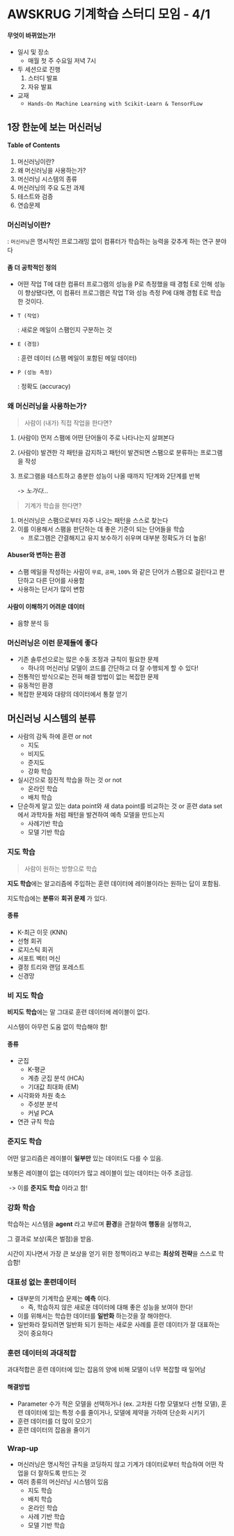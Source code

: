 # AWSKRUG 기계학습 스터디 모임 - 4/1

#### 무엇이 바뀌었는가!

* 일시 및 장소
  * 매월 첫 주 수요일 저녁 7시
* 두 세션으로 진행
  1. 스터디 발표
  2. 자유 발표
* 교재
  * `Hands-On Machine Learning with Scikit-Learn & TensorFLow`

## 1장 한눈에 보는 머신러닝

#### Table of Contents

1. 머신러닝이란?
2. 왜 머신러닝을 사용하는가?
3. 머신러닝 시스템의 종류
4. 머신러닝의 주요 도전 과제
5. 테스트와 검증
6. 연습문제

### 머신러닝이란?

: `머신러닝`은 명시적인 프로그래밍 없이 컴퓨터가 학습하는 능력을 갖추게 하는 연구 분야다

#### 좀 더 공학적인 정의

* 어떤 작업 T에 대한 컴퓨터 프로그램의 성능을 P로 측정했을 때 경험 E로 인해 성능이 향상됐다면, 이 컴퓨터 프로그램은 작업 T와 성능 측정 P에 대해 경험 E로 학습한 것이다.
* `T (작업)`

  : 새로운 메일이 스팸인지 구분하는 것

* `E (경험)`

  : 훈련 데이터 \(스팸 메일이 포함된 메일 데이터\)

* `P (성능 측정)`

  : 정확도 \(accuracy\)

### 왜 머신러닝을 사용하는가?

> 사람이 \(내가\) 직접 작업을 한다면?

1. \(사람이\) 먼저 스팸에 어떤 단어들이 주로 나타나는지 살펴본다
2. \(사람이\) 발견한 각 패턴을 감지하고 패턴이 발견되면 스팸으로 분류하는 프로그램을 작성
3. 프로그램을 테스트하고 충분한 성능이 나올 때까지 1단계와 2단계를 반복

   -&gt; _노가다..._

> 기계가 학습을 한다면?

1. 머신러닝은 스팸으로부터 자주 나오는 패턴을 스스로 찾는다
2. 이를 이용해서 스팸을 판단하는 데 좋은 기준이 되는 단어들을 학습
   * 프로그램은 간결해지고 유지 보수하기 쉬우며 대부분 정확도가 더 높음!

#### Abuser와 변하는 환경

* 스팸 메일을 작성하는 사람이 `무료`, `공짜`, `100%` 와 같은 단어가 스팸으로 걸린다고 판단하고 다른 단어를 사용함
* 사용하는 단서가 많이 변함

#### 사람이 이해하기 어려운 데이터

* 음향 분석 등

### 머신러닝은 이런 문제들에 좋다

* 기존 솔루션으로는 많은 수동 조정과 규칙이 필요한 문제
  * 하나의 머신러닝 모델이 코드를 간단하고 더 잘 수행되게 할 수 있다!
* 전통적인 방식으로는 전혀 해결 방법이 없는 복잡한 문제
* 유동적인 환경
* 복잡한 문제와 대량의 데이터에서 통찰 얻기

## 머신러닝 시스템의 분류

* 사람의 감독 하에 훈련 or not
  * 지도
  * 비지도
  * 준지도
  * 강화 학습
* 실시간으로 점진적 학습을 하는 것 or not
  * 온라인 학습
  * 배치 학습
* 단순하게 알고 있는 data point와 새 data point를 비교하는 것 or 훈련 data set에서 과학자들 처럼 패턴을 발견하여 예측 모델을 만드는지
  * 사례기반 학습
  * 모델 기반 학습

### 지도 학습

> 사람이 원하는 방향으로 학습

**지도 학습**에는 알고리즘에 주입하는 훈련 데이터에 레이블이라는 원하는 답이 포함됨.

지도학습에는 **분류**와 **회귀 문제** 가 있다.

#### 종류

* K-최근 이웃 \(KNN\)
* 선형 회귀
* 로지스틱 회귀
* 서포트 벡터 머신
* 결정 트리와 랜덤 포레스트
* 신경망

### 비 지도 학습

**비지도 학습**에는 말 그대로 훈련 데이터에 레이블이 없다.

시스템이 아무런 도움 없이 학습해야 함!

#### 종류

* 군집
  * K-평균
  * 계층 군집 분석 \(HCA\)
  * 기대값 최대화 \(EM\)
* 시각화와 차원 축소
  * 주성분 분석
  * 커널 PCA
* 연관 규칙 학습

### 준지도 학습

어떤 알고리즘은 레이블이 **일부만** 있는 데이터도 다를 수 있음.

보통은 레이블이 없는 데이터가 많고 레이블이 있는 데이터는 아주 조금임.

​ -&gt; 이를 **준지도 학습** 이라고 함!

### 강화 학습

학습하는 시스템을 **agent** 라고 부르며 **환경**을 관찰하여 **행동**을 실행하고,

그 결과로 보상\(혹은 벌점\)을 받음.

시간이 지나면서 가장 큰 보상을 얻기 위한 정책이라고 부르는 **최상의 전략**을 스스로 학습함!

### 대표성 없는 훈련데이터

* 대부분의 기계학습 문제는 **예측** 이다.
  * 즉, 학습하지 않은 새로운 데이터에 대해 좋은 성능을 보여야 한다!
* 이를 위해서는 학습한 데이터를 **일반화** 하는것을 잘 해야한다.
* 일반화라 잘되려면 일반화 되기 원하는 새로운 사례를 훈련 데이터가 잘 대표하는 것이 중요하다

### 훈련 데이터의 과대적합

과대적합은 훈련 데이터에 있는 잡음의 양에 비해 모델이 너무 복잡할 때 일어남

#### 해결방법

* Parameter 수가 적은 모델을 선택하거나 \(ex. 고차원 다항 모델보다 선형 모델\), 훈련 데이터에 있는 특정 수를 줄이거나, 모델에 제약을 가하여 단순화 시키기
* 훈련 데이터를 더 많이 모으기
* 훈련 데이터의 잡음을 줄이기

### Wrap-up

* 머신러닝은 명시적인 규칙을 코딩하지 않고 기계가 데이터로부터 학습하여 어떤 작업을 더 잘하도록 만드는 것
* 여러 종류의 머신러닝 시스템이 있음
  * 지도 학습
  * 배치 학습
  * 온라인 학습
  * 사례 기반 학습
  * 모델 기반 학습

